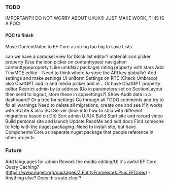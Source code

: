 ### TODO

IMPORTANT!! DO NOT WORRY ABOUT UI/UX!!! JUST MAKE WORK, THIS IS A POC!

#### POC to finish
Move ContentValue to EF Core as string too big to save Lists

can we have a carousel view for block list editor?
material icon picker property (Use the icon picker on contenttypes)
navigation contenttypeproperty (Like umbNav package)
rating property with stars
Add TinyMCE editor - Need to think where to store the API key globally? Add settings and make settings UI uniform
Settings on RTE (Check Umbraco) also ChatGPT add in and media picker add in
.. Or have ChatGPT property editor
Restrict admin by ip address (Do in parameters set on SectionLayout then send to logout, store these in appsettings?)
Show Audit data in a dashboard? Or a tree for settings
Go through all TODO comments and try to fix all warnings
Need to delete all migrations, create one and see if it works with SQLite & also SQLServer (look into how to ship with different migrations based on Db)
Sort admin UI/UX
Build Start site and record video
Build personal site and launch
Update ReadMe and add docs
Find someone to help with the nuget packaging. Need to install site, but have Components/Core as seperate nuget package that people reference in other projects

### Future
Add languages for admin
Rework the media editing/UI it's awful
EF Core Query Caching? (https://www.nuget.org/packages/Z.EntityFramework.Plus.EFCore/) - Anything else? Does this auto clear?
